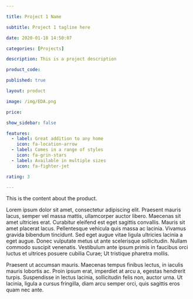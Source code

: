 ```yaml
---

title: Project 1 Name

subtitle: Project 1 tagline here

date: 2020-01-18 14:50:07

categories: [Projects]

description: This is a project description

product_code: 

published: true

layout: product

image: /img/EDA.png

price:

show_sidebar: false

features:
  - label: Great addition to any home
    icon: fa-location-arrow
  - label: Comes in a range of styles
    icon: fa-grin-stars
  - label: Available in multiple sizes
    icon: fa-fighter-jet

rating: 3

---
```


This is the content about the product.

Lorem ipsum dolor sit amet, consectetur adipiscing elit. Praesent mauris lacus, semper vel massa mattis, ullamcorper auctor libero. Maecenas sit amet ultricies erat. Curabitur eleifend est eget sagittis convallis. Mauris sit amet placerat lacus. Pellentesque vehicula quis massa ac lacinia. Vivamus gravida bibendum tincidunt. Sed eget augue vitae ligula ultricies lacinia a eget augue. Donec vulputate metus ut ante scelerisque sollicitudin. Nullam commodo suscipit venenatis. Vestibulum ante ipsum primis in faucibus orci luctus et ultrices posuere cubilia Curae; Ut tristique pharetra mollis.

Praesent ut accumsan mauris. Maecenas tempus finibus lectus, in iaculis mauris lobortis ac. Proin ipsum erat, imperdiet at arcu a, egestas hendrerit turpis. Suspendisse in lectus lacinia, sollicitudin felis non, auctor urna. Ut lacinia, ligula a cursus fringilla, diam arcu semper orci, quis sagittis eros quam nec ante.
